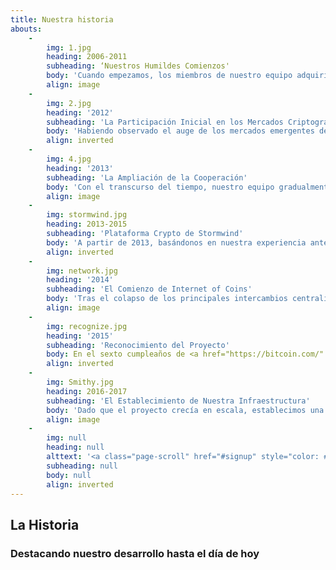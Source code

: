 ```yaml
---
title: Nuestra historia
abouts:
    -
        img: 1.jpg
        heading: 2006-2011
        subheading: ‘Nuestros Humildes Comienzos'
        body: 'Cuando empezamos, los miembros de nuestro equipo adquirieron una amplia experiencia en los mercados financieros, incluyendo el intercambio de divisas, el comercio de productos básicos y la inversión de oro. Programamos en plataformas de negociación automatizadas, probamos sistemas de activos electrónicos tempranos y desarrollamos una infraestructura de transacción de activos múltiples. La exposición a condiciones de mercado reales y de crisis en este período crucial contribuyó a nuestra convicción de que un nuevo enfoque de las finanzas personales es necesario para devolver el crecimiento económico en las manos de usted y de mí.'
        align: image
    -
        img: 2.jpg
        heading: '2012'
        subheading: 'La Participación Inicial en los Mercados Criptográficos'
        body: 'Habiendo observado el auge de los mercados emergentes de criptomonedas desde el lanzamiento de Bitcoin en 2009, hemos reconocido el potencial de esta tecnología disruptiva. Nuestros miembros del equipo trabajaron con <i>altcoins</i> emergentes e intercambios y proporcionaron equipo de minería a terceros. Hemos adquirido un conocimiento profundo de las tecnologías detrás de las plataformas criptográficas y de cadenas de bloques.'
        align: inverted
    -
        img: 4.jpg
        heading: '2013'
        subheading: 'La Ampliación de la Cooperación'
        body: 'Con el transcurso del tiempo, nuestro equipo gradualmente expandió por la contratación de los profesionales que conocemos por su trayectoria, aportando así más experiencia práctica en Fintech y criptografía. Participamos en un proyecto pionero para aplicar la tecnología de cadena de bloques en el sector energético y construimos un sistema de pasarela <i>Bitcoin-fiat</i>.'
        align: image
    -
        img: stormwind.jpg
        heading: 2013-2015
        subheading: 'Plataforma Crypto de Stormwind'
        body: 'A partir de 2013, basándonos en nuestra experiencia anterior, desarrollamos el sistema de comercio de cripto Stormwind y los relacionados Hybrid Assets, que fueron anunciados al público en 2014 y puestos a disposición en las plataformas del mercado <a href="http://nxt.org/" target="_blank">NXT</a> y <a href="http://counterparty.io/" target="_blank">Counterparty</a>. El sistema Stormwind se comercializó utilizando las API públicas de varios cripto-intercambios, para administrar los fondos asignados. A pesar de las condiciones difíciles del mercado, los participantes fueron recompensados con rentabilidad.'
        align: inverted
    -
        img: network.jpg
        heading: '2014'
        subheading: 'El Comienzo de Internet of Coins'
        body: 'Tras el colapso de los principales intercambios centralizados, se hizo evidente la necesidad de un sistema de intercambio plenamente descentralizado. No empezamos con un <i>fundraiser</i>, ya que queríamos asegurar una infraestructura tecnológica madura para cumplir nuestras promesas. En su lugar, escribimos nuestro informe blanco y lanzamos el sitio Web <a href="http://internetofcoins.org/" target="_blank">internetofcoins.org</a>. <a href="https://bitalo.com/" target="_blank">Bitalo</a> nos apoyó con la primera donación en este período inicial.'
        align: image
    -
        img: recognize.jpg
        heading: '2015'
        subheading: 'Reconocimiento del Proyecto'
        body: En el sexto cumpleaños de <a href="https://bitcoin.com/" target="_blank">Bitcoin</a>, publicamos nuestro informe blanco, presentamos en varias conferencias de criptomoneda en toda Europa e hicimos un <i>pitch</i> en <a href="https://www.startupbootcamp.org/" target="_blank">Startup Bootcamp Fintech</a>. El fondo Neerlandés <a href="https://www.sidnfonds.nl/excerpt/" target="_blank">SIDN Fund</a> aprobó nuestro proyecto sin fines de lucro con un <i>Pioneer Award</i> como una "adición a un Internet libre e independiente" y proporcionó los fondos para su desarrollo adicional.'
        align: inverted
    -
        img: Smithy.jpg
        heading: 2016-2017
        subheading: 'El Establecimiento de Nuestra Infraestructura'
        body: 'Dado que el proyecto crecía en escala, establecimos una oficina donde podemos trabajar con el equipo. Nuestro primer prototipo operativo será puesto a prueba por una comunidad de usuarios Alfa en los Países Bajos para garantizar la seguridad y facilidad de uso. La comunidad nos proveía con información esencial en cuanto a la facilidad de uso y experiencia de usuario de nuestro entorno de finanzas personales y sigue haciéndolo. Matthias Klees de la iniciativa de The Federated Blockchains Initiative se unió a nuestra causa y la <a href="https://nlnet.nl/" target="_blank">NLnet Foundation</a> se convirtió en nuestra consejera financiera y legal.'
        align: image
    -
        img: null
        heading: null
        alttext: '<a class="page-scroll" href="#signup" style="color: #EEE; text-decoration: none;">¡Sea Parte<br />De Nuestra <br />Historia!</a>'
        subheading: null
        body: null
        align: inverted
---
```


## La Historia
### Destacando nuestro desarrollo hasta el día de hoy


